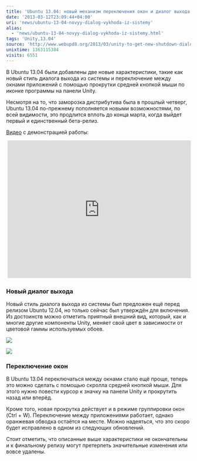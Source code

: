 ```yaml
---
title: 'Ubuntu 13.04: новый механизм переключения окон и диалог выхода из системы'
date: '2013-03-12T23:09:44+04:00'
uri: 'news/ubuntu-13-04-novyy-dialog-vykhoda-iz-sistemy'
alias: 
  - 'news/ubuntu-13-04-novyy-dialog-vykhoda-iz-sistemy.html'
tags: 'Unity,13.04'
source: 'http://www.webupd8.org/2013/03/unity-to-get-new-shutdown-dialogs.html'
unixtime: 1363115384
visits: 6551
---
```

В Ubuntu 13.04 были добавлены две новые характеристики, такие как новый стиль диалога выхода из системы и переключение между окнами приложений с помощью прокрутки средней кнопкой мыши по иконке программы на панели Unity.

Несмотря на то, что заморозка дистрибутива была в прошлый четверг, Ubuntu 13.04 по-прежнему пополняется новыми возможностями, по всей видимости, это продлится вплоть до конца марта, когда выйдет первый и единственный бета-релиз.

[Видео](https://www.youtube.com/watch?v=fPdrgXEvh3o) с демонстрацией работы:

 <iframe width="500" height="375" src="https://www.youtube.com/embed/fPdrgXEvh3o" frameborder="0" allowfullscreen=""></iframe>

### Новый диалог выхода

Новый стиль диалога выхода из системы был предложен ещё перед релизом Ubuntu 12.04, но только сейчас был утверждён для включения. Из достоинств можно отметить приятный внешний вид, который, как и многие другие компоненты Unity, меняет свой цвет в зависимости от цветовой гаммы используемых обоев.

[![](img/2013/03/12/23-00/ubuntu-13-04-8551689257-o.jpg)](img/2013/03/12/23-00/ubuntu-13-04-8551689257-o.jpg)

[![](img/2013/03/12/23-00/ubuntu-13-04-2-8552790388-o.jpg)](img/2013/03/12/23-00/ubuntu-13-04-2-8552790388-o.jpg)

### Переключение окон

В Ubuntu 13.04 переключаться между окнами стало ещё проще, теперь это можно сделать с помощью скролла средней кнопкой мыши. Для этого нужно повести курсор к значку на панели Unity и прокрутить назад или вперёд.

Кроме того, новая прокрутка действует и в режиме группировки окон (Ctrl + W). Переключение между приложениями работает, однако оранжевая обводка остаётся на месте. Можно надеяться, что это скоро будет исправлено в одном из следующих обновлений.

Стоит отметить, что описанные выше характеристики не окончательны и к финальному релизу могут претерпеть значительные изменения или вовсе удалены.
